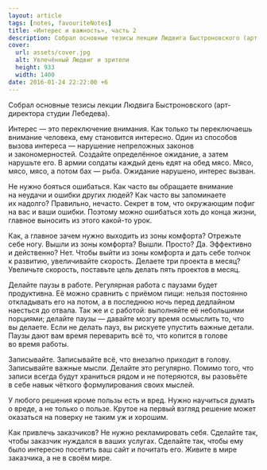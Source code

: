 ```yaml
---
layout: article
tags: [notes, favouriteNotes]
title: «Интерес и важность», часть 2
description: Собрал основные тезисы лекции Людвига Быстроновского (арт-директора студии Лебедева).
cover:
  url: assets/cover.jpg
  alt: Увлечённый Людвиг и зрители
  height: 933
  width: 1400
date: 2016-01-24 22:22:00 +6
---
```

<p class="subtitle">Собрал основные тезисы лекции Людвига Быстроновского (<span class="nobr">арт-директора</span> студии Лебедева).</p>

Интерес — это переключение внимания. Как только ты переключаешь внимание человека, ему становится интересно. Один из способов вызова интереса — нарушение непреложных законов и закономерностей. Создайте определённое ожидание, а затем нарушьте его. В армии солдаты каждый день едят на обед мясо. Мясо, мясо, мясо, а потом бах — рыба. Ожидание нарушено, интерес вызван.

Не нужно бояться ошибаться. Как часто вы обращаете внимание на неудачи и ошибки других людей? Как часто вы запоминаете их надолго? Правильно, нечасто. Секрет в том, что окружающим пофиг на вас и ваши ошибки. Поэтому можно ошибаться хоть до конца жизни, главное выносить из этого какой-то урок.

Как, а главное зачем нужно выходить из зоны комфорта? Отрежьте себе ногу. Вышли из зоны комфорта? Вышли. Просто? Да. Эффективно и действенно? Нет. Чтобы выйти из зоны комфорта и дать себе толчок к развитию, увеличивайте скорость. Делаете три проекта в месяц? Увеличьте скорость, поставьте цель делать пять проектов в месяц.

Делайте паузы в работе. Регулярная работа с паузами будет продуктивна. Её можно сравнить с приёмом пищи: нельзя постоянно откладывать его на потом, а в последнюю ночь перед дедлайном наесться до отвала. Так же и с работой: выполняйте её небольшими порциями; делайте паузы — давайте мозгу время осмыслить то, что вы делаете. Если не делать пауз, вы рискуете упустить важные детали. Паузы дают вам время переварить всё то, что копится в голове во время работы.

Записывайте. Записывайте всё, что внезапно приходит в голову. Записывайте важные мысли. Делайте это регулярно. Помимо того, что записи всегда будут храниться рядом и не потеряются, вы разовьёте в себе навык чёткого формулирования своих мыслей.

У любого решения кроме пользы есть и вред. Нужно научиться думать о вреде, а не только о пользе. Крутое на первый взгляд решение может оказаться на поверку не таким уж и хорошим.

Как привлечь заказчиков? Не нужно рекламировать себя. Сделайте так, чтобы заказчик нуждался в ваших услугах. Сделайте так, чтобы ему было интересно посетить ваш сайт и почитать его. Живите в мире заказчика, а не в своём мире.
